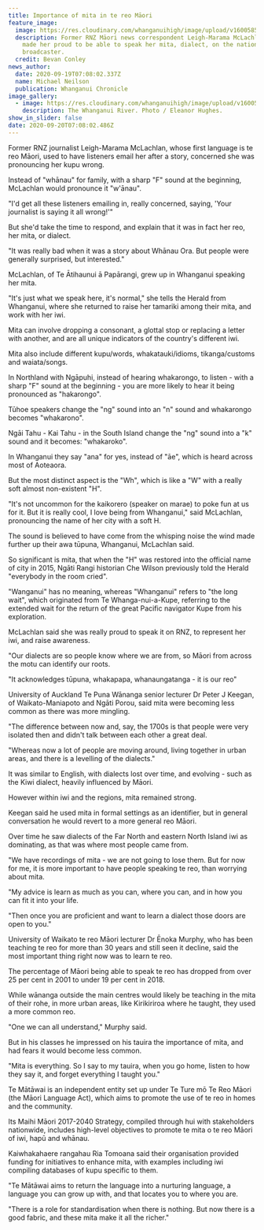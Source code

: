 ```yaml
---
title: Importance of mita in te reo Māori
feature_image:
  image: https://res.cloudinary.com/whanganuihigh/image/upload/v1600585812/News/Leigh-Marama_McLachlan_Chron_19.9.20.jpg
  description: Former RNZ Māori news correspondent Leigh-Marama McLachlan said it
    made her proud to be able to speak her mita, dialect, on the national
    broadcaster.
  credit: Bevan Conley
news_author:
  date: 2020-09-19T07:08:02.337Z
  name: Michael Neilson
  publication: Whanganui Chronicle
image_gallery:
  - image: https://res.cloudinary.com/whanganuihigh/image/upload/v1600585866/News/Leigh-Marama_McLachlan_WU_river.jpg
    description: The Whanganui River. Photo / Eleanor Hughes.
show_in_slider: false
date: 2020-09-20T07:08:02.486Z
---
```

Former RNZ journalist Leigh-Marama McLachlan, whose first language is te reo Māori, used to have listeners email her after a story, concerned she was pronouncing her kupu wrong.

Instead of "whānau" for family, with a sharp "F" sound at the beginning, McLachlan would pronounce it "w'ānau".

"I'd get all these listeners emailing in, really concerned, saying, 'Your journalist is saying it all wrong!'"

But she'd take the time to respond, and explain that it was in fact her reo, her mita, or dialect.

"It was really bad when it was a story about Whānau Ora. But people were generally surprised, but interested."

McLachlan, of Te Ātihaunui ā Papārangi, grew up in Whanganui speaking her mita.

"It's just what we speak here, it's normal," she tells the Herald from Whanganui, where she returned to raise her tamariki among their mita, and work with her iwi.

Mita can involve dropping a consonant, a glottal stop or replacing a letter with another, and are all unique indicators of the country's different iwi.

Mita also include different kupu/words, whakatauki/idioms, tikanga/customs and waiata/songs.

In Northland with Ngāpuhi, instead of hearing whakarongo, to listen - with a sharp "F" sound at the beginning - you are more likely to hear it being pronounced as "hakarongo".

Tūhoe speakers change the "ng" sound into an "n" sound and whakarongo becomes "whakarono".

Ngāi Tahu - Kai Tahu - in the South Island change the "ng" sound into a "k" sound and it becomes: "whakaroko".

In Whanganui they say "ana" for yes, instead of "āe", which is heard across most of Aoteaora.

But the most distinct aspect is the "Wh", which is like a "W" with a really soft almost non-existent "H".

"It's not uncommon for the kaikorero (speaker on marae) to poke fun at us for it. But it is really cool, I love being from Whanganui," said McLachlan, pronouncing the name of her city with a soft H.

The sound is believed to have come from the whisping noise the wind made further up their awa tūpuna, Whanganui, McLachlan said.

So significant is mita, that when the "H" was restored into the official name of city in 2015, Ngāti Rangi historian Che Wilson previously told the Herald "everybody in the room cried".

"Wanganui" has no meaning, whereas "Whanganui" refers to "the long wait", which originated from Te Whanga-nui-a-Kupe, referring to the extended wait for the return of the great Pacific navigator Kupe from his exploration.

McLachlan said she was really proud to speak it on RNZ, to represent her iwi, and raise awareness.

"Our dialects are so people know where we are from, so Māori from across the motu can identify our roots.

"It acknowledges tūpuna, whakapapa, whanaungatanga - it is our reo"

University of Auckland Te Puna Wānanga senior lecturer Dr Peter J Keegan, of Waikato-Maniapoto and Ngāti Porou, said mita were becoming less common as there was more mingling.

"The difference between now and, say, the 1700s is that people were very isolated then and didn't talk between each other a great deal.

"Whereas now a lot of people are moving around, living together in urban areas, and there is a levelling of the dialects."

It was similar to English, with dialects lost over time, and evolving - such as the Kiwi dialect, heavily influenced by Māori.

However within iwi and the regions, mita remained strong.

Keegan said he used mita in formal settings as an identifier, but in general conversation he would revert to a more general reo Māori.

Over time he saw dialects of the Far North and eastern North Island iwi as dominating, as that was where most people came from.

"We have recordings of mita - we are not going to lose them. But for now for me, it is more important to have people speaking te reo, than worrying about mita.

"My advice is learn as much as you can, where you can, and in how you can fit it into your life.

"Then once you are proficient and want to learn a dialect those doors are open to you."

University of Waikato te reo Māori lecturer Dr Ēnoka Murphy, who has been teaching te reo for more than 30 years and still seen it decline, said the most important thing right now was to learn te reo.

The percentage of Māori being able to speak te reo has dropped from over 25 per cent in 2001 to under 19 per cent in 2018.

While wānanga outside the main centres would likely be teaching in the mita of their rohe, in more urban areas, like Kirikiriroa where he taught, they used a more common reo.

"One we can all understand," Murphy said.

But in his classes he impressed on his tauira the importance of mita, and had fears it would become less common.

"Mita is everything. So I say to my tauira, when you go home, listen to how they say it, and forget everything I taught you."

Te Mātāwai is an independent entity set up under Te Ture mō Te Reo Māori (the Māori Language Act), which aims to promote the use of te reo in homes and the community.

Its Maihi Māori 2017-2040 Strategy, compiled through hui with stakeholders nationwide, includes high-level objectives to promote te mita o te reo Māori of iwi, hapū and whānau.

Kaiwhakahaere rangahau Ria Tomoana said their organisation provided funding for initiatives to enhance mita, with examples including iwi compiling databases of kupu specific to them.

"Te Mātāwai aims to return the language into a nurturing language, a language you can grow up with, and that locates you to where you are.

"There is a role for standardisation when there is nothing. But now there is a good fabric, and these mita make it all the richer."





